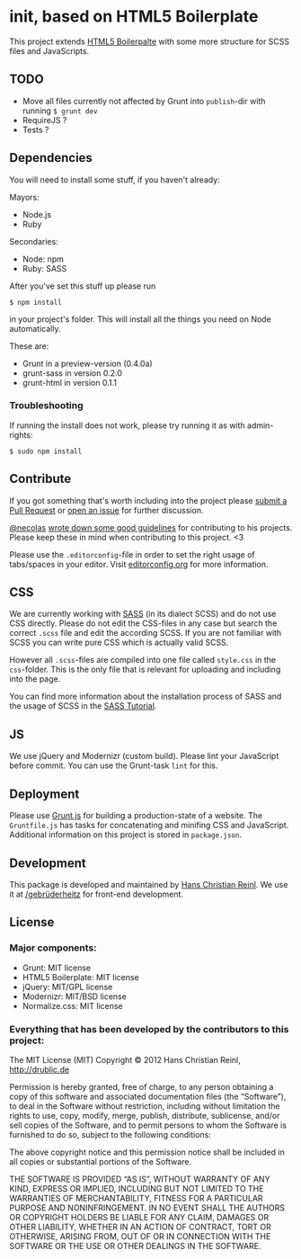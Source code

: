 # __init__, based on HTML5 Boilerplate

This project extends [HTML5 Boilerpalte](https://github.com/h5bp/html5-boilerplate) with some more structure for SCSS files and JavaScripts.


## TODO

* Move all files currently not affected by Grunt into `publish`-dir with running `$ grunt dev`
* RequireJS ?
* Tests ?

## Dependencies

You will need to install some stuff, if you haven't already:

Mayors:

* Node.js
* Ruby

Secondaries:

* Node: npm
* Ruby: SASS

After you've set this stuff up please run

	$ npm install

in your project's folder.
This will install all the things you need on Node automatically.

These are:
* Grunt in a preview-version (0.4.0a)
* grunt-sass in version 0.2.0
* grunt-html in version 0.1.1

### Troubleshooting
If running the install does not work, please try running it as with admin-rights:

	$ sudo npm install

## Contribute
If you got something that's worth including into the project please [submit a Pull Request](https://github.com/drublic/init/issues) or [open an issue](https://github.com/drublic/init/issues) for further discussion.

[@necolas](https://github.com/necolas) [wrote down some good guidelines](https://github.com/necolas/issue-guidelines) for contributing to his projects. Please keep these in mind when contributing to this project. <3

Please use the `.editorconfig`-file in order to set the right usage of tabs/spaces in your editor. Visit [editorconfig.org](http://editorconfig.org/) for more information.

## CSS
We are currently working with [SASS](http://sass-lang.com/) (in its dialect SCSS) and do not use CSS directly. Please do not edit the CSS-files in any case but search the correct `.scss` file and edit the according SCSS. If you are not familiar with SCSS you can write pure CSS which is actually valid SCSS.

However all `.scss`-files are compiled into one file called `style.css` in the `css`-folder. This is the only file that is relevant for uploading and including into the page.

You can find more information about the installation process of SASS and the usage of SCSS in the [SASS Tutorial](http://sass-lang.com/tutorial.html).


## JS
We use jQuery and Modernizr (custom build).
Please lint your JavaScript before commit. You can use the Grunt-task `lint` for this.

## Deployment
Please use [Grunt.js](https://github.com/cowboy/grunt) for building a production-state of a website. The `Gruntfile.js` has tasks for concatenating and minifing CSS and JavaScript.
Additional information on this project is stored in `package.json`.



## Development

This package is developed and maintained by [Hans Christian Reinl](http://drublic.de/).
We use it at [/gebrüderheitz](http://gebruederheitz.de/) for front-end development.

## License

### Major components:

* Grunt: MIT license
* HTML5 Boilerplate: MIT license
* jQuery: MIT/GPL license
* Modernizr: MIT/BSD license
* Normalize.css: MIT license

### Everything that has been developed by the contributors to this project:

The MIT License (MIT)
Copyright © 2012 Hans Christian Reinl, http://drublic.de

Permission is hereby granted, free of charge, to any person obtaining a copy of this software and associated documentation files (the “Software”), to deal in the Software without restriction, including without limitation the rights to use, copy, modify, merge, publish, distribute, sublicense, and/or sell copies of the Software, and to permit persons to whom the Software is furnished to do so, subject to the following conditions:

The above copyright notice and this permission notice shall be included in all copies or substantial portions of the Software.

THE SOFTWARE IS PROVIDED “AS IS”, WITHOUT WARRANTY OF ANY KIND, EXPRESS OR IMPLIED, INCLUDING BUT NOT LIMITED TO THE WARRANTIES OF MERCHANTABILITY, FITNESS FOR A PARTICULAR PURPOSE AND NONINFRINGEMENT. IN NO EVENT SHALL THE AUTHORS OR COPYRIGHT HOLDERS BE LIABLE FOR ANY CLAIM, DAMAGES OR OTHER LIABILITY, WHETHER IN AN ACTION OF CONTRACT, TORT OR OTHERWISE, ARISING FROM, OUT OF OR IN CONNECTION WITH THE SOFTWARE OR THE USE OR OTHER DEALINGS IN THE SOFTWARE.
